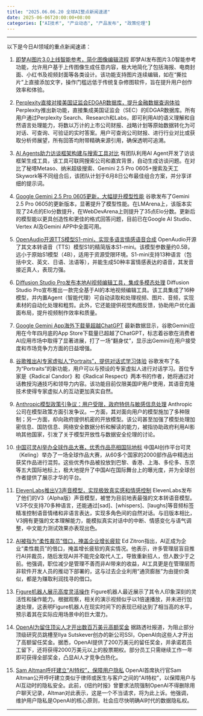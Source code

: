 ```yaml
---
title: "2025.06.06.20 全球AI整点新闻速递"
date: 2025-06-06T20:00:00+08:00
categories: ["AI技术", "产业动态", "产品发布", "政策伦理"]
---
```


---

以下是今日AI领域的重点新闻速递：

1.  [即梦AI图片3.0上线智能参考，简化图像编辑流程](https://x.com/op7418/status/1930941679907074159)
    即梦AI发布图片3.0智能参考功能，允许用户基于上传图像生成任意内容，极大地简化了包括海报、电商封面、小红书及视频封面等各类设计。该功能支持图片连续编辑，如在“撕拉片”上直接添加文字，操作门槛远低于传统复杂修图软件，旨在提升用户创作效率和体验。

2.  [Perplexity直接对接美国证监会EDGAR数据库，提升金融数据查询体验](https://x.com/imxiaohu/status/1930940517988401382)
    Perplexity推出新功能，直接集成美国证监会（SEC）的EDGAR数据库。所有用户通过Perplexity Search、Research和Labs，即可利用AI的语义理解和自然语言处理能力，将数以万计的上市公司财报、战略计划等原始数据转化为可对话、可查询、可验证的实时答案。用户可查询公司财报、进行行业对比或获取分析师展望，所有回答均附带精确来源引用，确保透明可追溯。

3.  [AI Agents助力访谈框架构建与搜索工具对比](https://x.com/vista8/status/1930899867569934540)
    有团队利用AI Agent开发了访谈框架生成工具，该工具可联网搜索公司和嘉宾背景，自动生成访谈问题。在对比了秘塔Metaso、纳米超级搜索、Gemini 2.5 Pro 0605+搜索及天工Skywork等不同组合后，该团队计划于6月8日公布最佳组合方案，并分享详细的提示词。

4.  [Google Gemini 2.5 Pro 0605更新，大幅提升模型性能](https://x.com/op7418/status/1930859555283718272)
    谷歌发布了Gemini 2.5 Pro 0605的更新版本，显著提升了模型性能。在LMArena上，该版本实现了24点的Elo分数提升，在WebDevArena上则提升了35点Elo分数。更新后的模型能以更具创造性和更佳的格式回答问题，目前已在Google AI Studio、Vertex AI及Gemini APP中全面可用。

5.  [OpenAudio开源TTS模型S1-mini，实现多语言情感语音合成](https://x.com/imxiaohu/status/1930857450313580681)
    OpenAudio开源了其文本转语音（TTS）模型S1的精简版本S1-mini。该模型参数量约0.5B，远小于原始S1模型（4B），适用于资源受限环境。S1-mini支持13种语言（包括中文、英文、日语、法语等），并能生成50种丰富情感表达的语音，其发音接近真人，表现力强。

6.  [Diffusion Studio Pro发布本地AI视频编辑工具，集成多模态处理](https://x.com/op7418/status/1930834994894905664)
    Diffusion Studio Pro宣布推出一款完全基于AI的本地视频编辑工具。该工具集成了16种模型，并内置Agent（智能代理）可自动读取和处理视频、图片、音频，实现素材的自动化处理和粗剪。此外，它还能提供视觉构图反馈，协助用户优化画面布局，提升视频制作效率和质量。

7.  [Google Gemini App海外下载量超越ChatGPT](https://x.com/op7418/status/1930833490565857464)
    最新数据显示，谷歌Gemini应用在今年四月底的App Store下载量已超越了ChatGPT，标志着谷歌在消费者AI应用市场中取得了显著进展，打了一场“翻身仗”，显示出Gemini在用户接受度和市场竞争力方面的日益增强。

8.  [谷歌推出AI专家虚拟人“Portraits”，提供对话式学习体验](https://x.com/op7418/status/1930830800129560868)
    谷歌发布了名为“Portraits”的新功能，用户可以与预设的专家虚拟人进行对话学习。首位专家是《Radical Candor》和《Radical Respect》两本书的作者，她将通过对话教授沟通技巧和领导力内容。该功能目前仅限美国IP用户使用，其语音克隆技术使得专家虚拟人的互动更加真实自然。

9.  [Anthropic模型政策引争议：用户受限，政府特供与敏感信息处理](https://x.com/op7418/status/1930832731522605430)
    Anthropic公司在模型政策方面引发争议。一方面，其对面向用户的模型施加了多种限制；另一方面，却向政府提供机密的开放模型。该公司甚至加强了模型处理加密信息、国防信息、网络安全数据分析和解读的能力，被指协助政府利用AI影响其他国家，引发了关于模型开放性与数据安全伦理的讨论。

10. [中国可灵AI举办全球作品大赛，优秀作品亮相国际地标](https://x.com/dotey/status/1930831696267477336)
    中国AI创作平台可灵（Keling）举办了一场全球作品大赛，从60多个国家的2000部作品中精选出获奖作品进行混剪。这些优秀作品被投放到巴黎、香港、上海、多伦多、东京等五大国际地标上，极大地提升了中国AI在国际舞台上的曝光度，并为全球创作者提供了展示才华的平台。

11. [ElevenLabs推出V3声音模型，实现极致真实感和情感控制](https://x.com/imxiaohu/status/1930787472428126226)
    ElevenLabs发布了他们的V3（Alpha版）声音模型，被誉为目前地表最强的文本转语音模型。V3不仅支持70多种语言，还能通过[sad]、[whispers]、[laughs]等音频标签精准控制语音情绪和非语言表达，实现多角色间的自然对话。与旧版本相比，V3拥有更强的文本理解能力，能模拟真实对话中的中断、情感变化与语气调整，中文能力测试效果亦表现出色。

12. [AI被指为“柔性裁员”借口，掩盖企业增长疲软](https://x.com/dotey/status/1930811489478197595)
    Ed Zitron指出，AI正成为企业“柔性裁员”的借口，掩盖增长疲软的真实情况。他表示，许多管理层盲目推行AI并裁员，随后发现AI并不能完全取代人工，导致重新招人，但人数少于之前。他强调，职位减少是管理不善而非AI带来的收益，AI工具更是在管理层而非软件开发人员的推动下部署的，这与过去企业利用“通货膨胀”为由提价类似，都是为赚取利润找寻的借口。

13. [Figure机器人展示高度灵活操作](https://x.com/imxiaohu/status/1930809292808184052)
    Figure机器人最近展示了其令人印象深刻的灵活性和操作能力。根据观察，相关的演示视频似乎以1倍速播放，并未进行加速处理，这表明Figure机器人在现实时间下的表现已经达到了相当高的水平，预示着其在实际应用场景中的巨大潜力。

14. [OpenAI为留住顶尖人才开出数百万美元高额奖金](https://x.com/imxiaohu/status/1930798288892252409)
    据路透社报道，为阻止部分顶级研究员跳槽至Ilya Sutskever创办的新公司SSI，OpenAI向这些人才开出了高额留任奖金。据悉，OpenAI提供了200万美元的留任奖金，并承诺若员工留下，还将获得2000万美元以上的股票期权。部分员工只需继续工作一年即可获得全部奖金，凸显AI人才竞争白热化。

15. [Sam Altman呼吁建立“AI特权”，保障用户隐私](https://x.com/sama/status/1930785054005076100)
    OpenAI首席执行官Sam Altman公开呼吁建立类似于律师或医生与客户之间的“AI特权”，以保障用户与AI互动时的隐私安全。此前，《纽约时报》曾要求法院强制OpenAI不得删除用户聊天记录，Altman对此表示，这是一个不当请求，将为此上诉。他强调，维护用户隐私是OpenAI的核心原则，社会应尽快明确AI时代的数据隐私权。

---